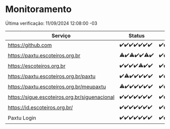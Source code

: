 # Monitoramento

Última verificação: 11/09/2024 12:08:00 -03

|Serviço|Status|Últimas 24h|
|---|---|---|
|https://github.com|<span title="2024-09-04: OK=23">✔️</span><span title="2024-09-05: OK=23">✔️</span><span title="2024-09-06: OK=23">✔️</span><span title="2024-09-07: OK=23">✔️</span><span title="2024-09-08: OK=23">✔️</span><span title="2024-09-09: OK=23">✔️</span><span title="2024-09-10: OK=15">✔️</span>|<span title="10/09/2024 13:08:00 -03 : 200">✔️</span><span title="10/09/2024 14:06:00 -03 : 200">✔️</span><span title="10/09/2024 15:10:00 -03 : 200">✔️</span><span title="10/09/2024 16:06:00 -03 : 200">✔️</span><span title="10/09/2024 17:09:00 -03 : 200">✔️</span><span title="10/09/2024 18:07:00 -03 : 200">✔️</span><span title="10/09/2024 19:07:00 -03 : 200">✔️</span><span title="10/09/2024 20:07:00 -03 : 200">✔️</span><span title="10/09/2024 21:37:00 -03 : 200">✔️</span><span title="10/09/2024 23:05:00 -03 : 200">✔️</span><span title="11/09/2024 00:08:00 -03 : 200">✔️</span><span title="11/09/2024 01:10:00 -03 : 200">✔️</span><span title="11/09/2024 02:08:00 -03 : 200">✔️</span><span title="11/09/2024 03:11:00 -03 : 200">✔️</span><span title="11/09/2024 04:07:00 -03 : 200">✔️</span><span title="11/09/2024 05:10:00 -03 : 200">✔️</span><span title="11/09/2024 06:08:00 -03 : 200">✔️</span><span title="11/09/2024 07:08:00 -03 : 200">✔️</span><span title="11/09/2024 08:08:00 -03 : 200">✔️</span><span title="11/09/2024 09:14:00 -03 : 200">✔️</span><span title="11/09/2024 10:15:00 -03 : 200">✔️</span><span title="11/09/2024 11:07:00 -03 : 200">✔️</span><span title="11/09/2024 12:08:00 -03 : 200">✔️</span>|
|https://paxtu.escoteiros.org.br|<span title="2024-09-04: OK=22, Falhas=1">⚠️</span><span title="2024-09-05: OK=23">✔️</span><span title="2024-09-06: OK=22, Falhas=1">⚠️</span><span title="2024-09-07: OK=23">✔️</span><span title="2024-09-08: OK=23">✔️</span><span title="2024-09-09: OK=21, Falhas=2">⚠️</span><span title="2024-09-10: OK=15">✔️</span>|<span title="10/09/2024 13:08:00 -03 : 200">✔️</span><span title="10/09/2024 14:06:00 -03 : 200">✔️</span><span title="10/09/2024 15:10:00 -03 : 200">✔️</span><span title="10/09/2024 16:06:00 -03 : 200">✔️</span><span title="10/09/2024 17:09:00 -03 : 200">✔️</span><span title="10/09/2024 18:07:00 -03 : 200">✔️</span><span title="10/09/2024 19:07:00 -03 : 200">✔️</span><span title="10/09/2024 20:07:00 -03 : 200">✔️</span><span title="10/09/2024 21:37:00 -03 : 200">✔️</span><span title="10/09/2024 23:05:00 -03 : 200">✔️</span><span title="11/09/2024 00:08:00 -03 : 200">✔️</span><span title="11/09/2024 01:10:00 -03 : 200">✔️</span><span title="11/09/2024 02:08:00 -03 : 200">✔️</span><span title="11/09/2024 03:11:00 -03 : 200">✔️</span><span title="11/09/2024 04:07:00 -03 : 200">✔️</span><span title="11/09/2024 05:10:00 -03 : 200">✔️</span><span title="11/09/2024 06:08:00 -03 : 200">✔️</span><span title="11/09/2024 07:08:00 -03 : 200">✔️</span><span title="11/09/2024 08:08:00 -03 : 200">✔️</span><span title="11/09/2024 09:14:00 -03 : 200">✔️</span><span title="11/09/2024 10:15:00 -03 : 200">✔️</span><span title="11/09/2024 11:07:00 -03 : 200">✔️</span><span title="11/09/2024 12:08:00 -03 : 200">✔️</span>|
|https://escoteiros.org.br|<span title="2024-09-04: OK=23">✔️</span><span title="2024-09-05: OK=23">✔️</span><span title="2024-09-06: OK=23">✔️</span><span title="2024-09-07: OK=23">✔️</span><span title="2024-09-08: OK=22, Falhas=1">⚠️</span><span title="2024-09-09: OK=23">✔️</span><span title="2024-09-10: OK=15">✔️</span>|<span title="10/09/2024 13:08:00 -03 : 200">✔️</span><span title="10/09/2024 14:06:00 -03 : 200">✔️</span><span title="10/09/2024 15:10:00 -03 : 200">✔️</span><span title="10/09/2024 16:06:00 -03 : 200">✔️</span><span title="10/09/2024 17:09:00 -03 : 200">✔️</span><span title="10/09/2024 18:07:00 -03 : 200">✔️</span><span title="10/09/2024 19:07:00 -03 : 200">✔️</span><span title="10/09/2024 20:07:00 -03 : 200">✔️</span><span title="10/09/2024 21:37:00 -03 : 200">✔️</span><span title="10/09/2024 23:05:00 -03 : 200">✔️</span><span title="11/09/2024 00:08:00 -03 : 200">✔️</span><span title="11/09/2024 01:10:00 -03 : 200">✔️</span><span title="11/09/2024 02:08:00 -03 : 200">✔️</span><span title="11/09/2024 03:11:00 -03 : 200">✔️</span><span title="11/09/2024 04:07:00 -03 : 200">✔️</span><span title="11/09/2024 05:10:00 -03 : 200">✔️</span><span title="11/09/2024 06:08:00 -03 : 200">✔️</span><span title="11/09/2024 07:08:00 -03 : 200">✔️</span><span title="11/09/2024 08:08:00 -03 : 200">✔️</span><span title="11/09/2024 09:14:00 -03 : 200">✔️</span><span title="11/09/2024 10:15:00 -03 : 200">✔️</span><span title="11/09/2024 11:07:00 -03 : 200">✔️</span><span title="11/09/2024 12:08:00 -03 : 200">✔️</span>|
|https://paxtu.escoteiros.org.br/paxtu|<span title="2024-09-04: OK=23">✔️</span><span title="2024-09-05: OK=22, Falhas=1">⚠️</span><span title="2024-09-06: OK=23">✔️</span><span title="2024-09-07: OK=23">✔️</span><span title="2024-09-08: OK=23">✔️</span><span title="2024-09-09: OK=23">✔️</span><span title="2024-09-10: OK=15">✔️</span>|<span title="10/09/2024 13:08:00 -03 : 200">✔️</span><span title="10/09/2024 14:06:00 -03 : 200">✔️</span><span title="10/09/2024 15:10:00 -03 : 200">✔️</span><span title="10/09/2024 16:06:00 -03 : 200">✔️</span><span title="10/09/2024 17:09:00 -03 : 200">✔️</span><span title="10/09/2024 18:07:00 -03 : 200">✔️</span><span title="10/09/2024 19:07:00 -03 : 200">✔️</span><span title="10/09/2024 20:07:00 -03 : 200">✔️</span><span title="10/09/2024 21:37:00 -03 : 200">✔️</span><span title="10/09/2024 23:05:00 -03 : 200">✔️</span><span title="11/09/2024 00:08:00 -03 : 200">✔️</span><span title="11/09/2024 01:10:00 -03 : 200">✔️</span><span title="11/09/2024 02:08:00 -03 : 200">✔️</span><span title="11/09/2024 03:11:00 -03 : 200">✔️</span><span title="11/09/2024 04:07:00 -03 : 200">✔️</span><span title="11/09/2024 05:10:00 -03 : 200">✔️</span><span title="11/09/2024 06:08:00 -03 : 200">✔️</span><span title="11/09/2024 07:08:00 -03 : 200">✔️</span><span title="11/09/2024 08:08:00 -03 : 200">✔️</span><span title="11/09/2024 09:14:00 -03 : 200">✔️</span><span title="11/09/2024 10:15:00 -03 : 200">✔️</span><span title="11/09/2024 11:07:00 -03 : 200">✔️</span><span title="11/09/2024 12:08:00 -03 : 200">✔️</span>|
|https://paxtu.escoteiros.org.br/meupaxtu|<span title="2024-09-04: OK=22, Falhas=1">⚠️</span><span title="2024-09-05: OK=23">✔️</span><span title="2024-09-06: OK=23">✔️</span><span title="2024-09-07: OK=23">✔️</span><span title="2024-09-08: OK=23">✔️</span><span title="2024-09-09: OK=23">✔️</span><span title="2024-09-10: OK=15">✔️</span>|<span title="10/09/2024 13:08:00 -03 : 200">✔️</span><span title="10/09/2024 14:06:00 -03 : 200">✔️</span><span title="10/09/2024 15:10:00 -03 : 200">✔️</span><span title="10/09/2024 16:06:00 -03 : 200">✔️</span><span title="10/09/2024 17:09:00 -03 : 200">✔️</span><span title="10/09/2024 18:07:00 -03 : 200">✔️</span><span title="10/09/2024 19:07:00 -03 : 200">✔️</span><span title="10/09/2024 20:07:00 -03 : 200">✔️</span><span title="10/09/2024 21:37:00 -03 : 200">✔️</span><span title="10/09/2024 23:05:00 -03 : 200">✔️</span><span title="11/09/2024 00:08:00 -03 : 200">✔️</span><span title="11/09/2024 01:10:00 -03 : 200">✔️</span><span title="11/09/2024 02:08:00 -03 : 200">✔️</span><span title="11/09/2024 03:11:00 -03 : 200">✔️</span><span title="11/09/2024 04:07:00 -03 : 200">✔️</span><span title="11/09/2024 05:10:00 -03 : 200">✔️</span><span title="11/09/2024 06:08:00 -03 : 200">✔️</span><span title="11/09/2024 07:08:00 -03 : 200">✔️</span><span title="11/09/2024 08:08:00 -03 : 200">✔️</span><span title="11/09/2024 09:14:00 -03 : 200">✔️</span><span title="11/09/2024 10:15:00 -03 : 200">✔️</span><span title="11/09/2024 11:07:00 -03 : 200">✔️</span><span title="11/09/2024 12:08:00 -03 : 200">✔️</span>|
|https://sigue.escoteiros.org.br/siguenacional|<span title="2024-09-04: OK=23">✔️</span><span title="2024-09-05: OK=23">✔️</span><span title="2024-09-06: OK=23">✔️</span><span title="2024-09-07: OK=23">✔️</span><span title="2024-09-08: OK=23">✔️</span><span title="2024-09-09: OK=23">✔️</span><span title="2024-09-10: OK=15">✔️</span>|<span title="10/09/2024 13:08:00 -03 : 200">✔️</span><span title="10/09/2024 14:06:00 -03 : 200">✔️</span><span title="10/09/2024 15:10:00 -03 : 200">✔️</span><span title="10/09/2024 16:06:00 -03 : 200">✔️</span><span title="10/09/2024 17:09:00 -03 : 200">✔️</span><span title="10/09/2024 18:07:00 -03 : 200">✔️</span><span title="10/09/2024 19:07:00 -03 : 200">✔️</span><span title="10/09/2024 20:07:00 -03 : 200">✔️</span><span title="10/09/2024 21:37:00 -03 : 200">✔️</span><span title="10/09/2024 23:05:00 -03 : 200">✔️</span><span title="11/09/2024 00:08:00 -03 : 200">✔️</span><span title="11/09/2024 01:10:00 -03 : 200">✔️</span><span title="11/09/2024 02:08:00 -03 : 200">✔️</span><span title="11/09/2024 03:11:00 -03 : 200">✔️</span><span title="11/09/2024 04:07:00 -03 : 200">✔️</span><span title="11/09/2024 05:10:00 -03 : 200">✔️</span><span title="11/09/2024 06:08:00 -03 : 200">✔️</span><span title="11/09/2024 07:08:00 -03 : 200">✔️</span><span title="11/09/2024 08:08:00 -03 : 200">✔️</span><span title="11/09/2024 09:14:00 -03 : 200">✔️</span><span title="11/09/2024 10:15:00 -03 : 200">✔️</span><span title="11/09/2024 11:07:00 -03 : 200">✔️</span><span title="11/09/2024 12:08:00 -03 : 200">✔️</span>|
|https://id.escoteiros.org.br/|<span title="2024-09-04: OK=23">✔️</span><span title="2024-09-05: OK=23">✔️</span><span title="2024-09-06: OK=23">✔️</span><span title="2024-09-07: OK=23">✔️</span><span title="2024-09-08: OK=23">✔️</span><span title="2024-09-09: OK=23">✔️</span><span title="2024-09-10: OK=15">✔️</span>|<span title="10/09/2024 13:08:00 -03 : 200">✔️</span><span title="10/09/2024 14:06:00 -03 : 200">✔️</span><span title="10/09/2024 15:10:00 -03 : 200">✔️</span><span title="10/09/2024 16:06:00 -03 : 200">✔️</span><span title="10/09/2024 17:09:00 -03 : 200">✔️</span><span title="10/09/2024 18:07:00 -03 : 200">✔️</span><span title="10/09/2024 19:07:00 -03 : 200">✔️</span><span title="10/09/2024 20:07:00 -03 : 200">✔️</span><span title="10/09/2024 21:37:00 -03 : 200">✔️</span><span title="10/09/2024 23:05:00 -03 : 200">✔️</span><span title="11/09/2024 00:08:00 -03 : 200">✔️</span><span title="11/09/2024 01:10:00 -03 : 200">✔️</span><span title="11/09/2024 02:08:00 -03 : 200">✔️</span><span title="11/09/2024 03:11:00 -03 : 200">✔️</span><span title="11/09/2024 04:07:00 -03 : 200">✔️</span><span title="11/09/2024 05:10:00 -03 : 200">✔️</span><span title="11/09/2024 06:08:00 -03 : 200">✔️</span><span title="11/09/2024 07:08:00 -03 : 200">✔️</span><span title="11/09/2024 08:08:00 -03 : 200">✔️</span><span title="11/09/2024 09:14:00 -03 : 200">✔️</span><span title="11/09/2024 10:15:00 -03 : 200">✔️</span><span title="11/09/2024 11:07:00 -03 : 200">✔️</span><span title="11/09/2024 12:08:00 -03 : 200">✔️</span>|
|Paxtu Login|<span title="2024-09-04: OK=23">✔️</span><span title="2024-09-05: OK=23">✔️</span><span title="2024-09-06: OK=23">✔️</span><span title="2024-09-07: OK=23">✔️</span><span title="2024-09-08: OK=23">✔️</span><span title="2024-09-09: OK=23">✔️</span><span title="2024-09-10: OK=15">✔️</span>|<span title="10/09/2024 13:08:00 -03 : 200">✔️</span><span title="10/09/2024 14:06:00 -03 : 200">✔️</span><span title="10/09/2024 15:10:00 -03 : 200">✔️</span><span title="10/09/2024 16:06:00 -03 : 200">✔️</span><span title="10/09/2024 17:09:00 -03 : 200">✔️</span><span title="10/09/2024 18:07:00 -03 : 200">✔️</span><span title="10/09/2024 19:07:00 -03 : 200">✔️</span><span title="10/09/2024 20:07:00 -03 : 200">✔️</span><span title="10/09/2024 21:37:00 -03 : 200">✔️</span><span title="10/09/2024 23:05:00 -03 : 200">✔️</span><span title="11/09/2024 00:08:00 -03 : 200">✔️</span><span title="11/09/2024 01:10:00 -03 : 200">✔️</span><span title="11/09/2024 02:08:00 -03 : 200">✔️</span><span title="11/09/2024 03:11:00 -03 : 200">✔️</span><span title="11/09/2024 04:07:00 -03 : 200">✔️</span><span title="11/09/2024 05:10:00 -03 : 200">✔️</span><span title="11/09/2024 06:08:00 -03 : 200">✔️</span><span title="11/09/2024 07:08:00 -03 : 200">✔️</span><span title="11/09/2024 08:08:00 -03 : 200">✔️</span><span title="11/09/2024 09:14:00 -03 : 200">✔️</span><span title="11/09/2024 10:15:00 -03 : 200">✔️</span><span title="11/09/2024 11:07:00 -03 : 200">✔️</span><span title="11/09/2024 12:08:00 -03 : 200">✔️</span>|
